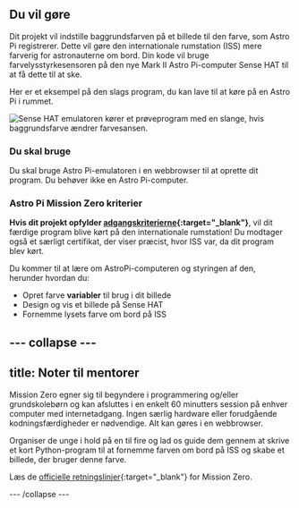 ## Du vil gøre

Dit projekt vil indstille baggrundsfarven på et billede til den farve, som Astro Pi registrerer. Dette vil gøre den internationale rumstation (ISS) mere farverig for astronauterne om bord. Din kode vil bruge farvelysstyrkesensoren på den nye Mark II Astro Pi-computer Sense HAT til at få dette til at ske.

Her er et eksempel på den slags program, du kan lave til at køre på en Astro Pi i rummet.

![Sense HAT emulatoren kører et prøveprogram med en slange, hvis baggrundsfarve ændrer farvesansen.](images/finished.gif)

### Du skal bruge

Du skal bruge Astro Pi-emulatoren i en webbrowser til at oprette dit program. Du behøver ikke en Astro Pi-computer.

### Astro Pi Mission Zero kriterier

**Hvis dit projekt opfylder [adgangskriterierne](https://astro-pi.org/da/mission-zero/eligibility){:target="_blank"}**, vil dit færdige program blive kørt på den internationale rumstation! Du modtager også et særligt certifikat, der viser præcist, hvor ISS var, da dit program blev kørt.

Du kommer til at lære om AstroPi-computeren og styringen af den, herunder hvordan du:
+ Opret farve **variabler** til brug i dit billede
+ Design og vis et billede på Sense HAT
+ Fornemme lysets farve om bord på ISS

--- collapse ---
---
title: Noter til mentorer
---

Mission Zero egner sig til begyndere i programmering og/eller grundskolebørn og kan afsluttes i en enkelt 60 minutters session på enhver computer med internetadgang. Ingen særlig hardware eller forudgående kodningsfærdigheder er nødvendige. Alt kan gøres i en webbrowser.

Organiser de unge i hold på en til fire og lad os guide dem gennem at skrive et kort Python-program til at fornemme farven om bord på ISS og skabe et billede, der bruger denne farve.

Læs de [officielle retningslinjer](https://astro-pi.org/da/mission-zero/guidelines){:target="_blank"} for Mission Zero.

--- /collapse ---
